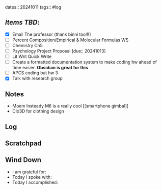 dates:: 20241011
tags:: #log 

## *Items TBD*:
- [x]  Email The professor (thank binni too!!!)
- [ ]  Percent Composition/Empirical & Molecular Formulas WS
- [ ] Chemistry Ch5
- [ ] Psychology Project Proposal [due:: 20241013]
- [ ] Lit Writ Quick Write
- [ ] Create a formatted documentation system to make coding hw ahead of time easier. **Obsidian is great for this**
- [ ] APCS coding bat hw 3
- [x] Talk with research group   

## Notes
- Moem Insteady M6 is a really cool [[smartphone gimbal]]
- Clo3D for clothing design
## Log

## Scratchpad
## Wind Down
- I am grateful for:
- Today I spoke with:
- Today I accomplished: